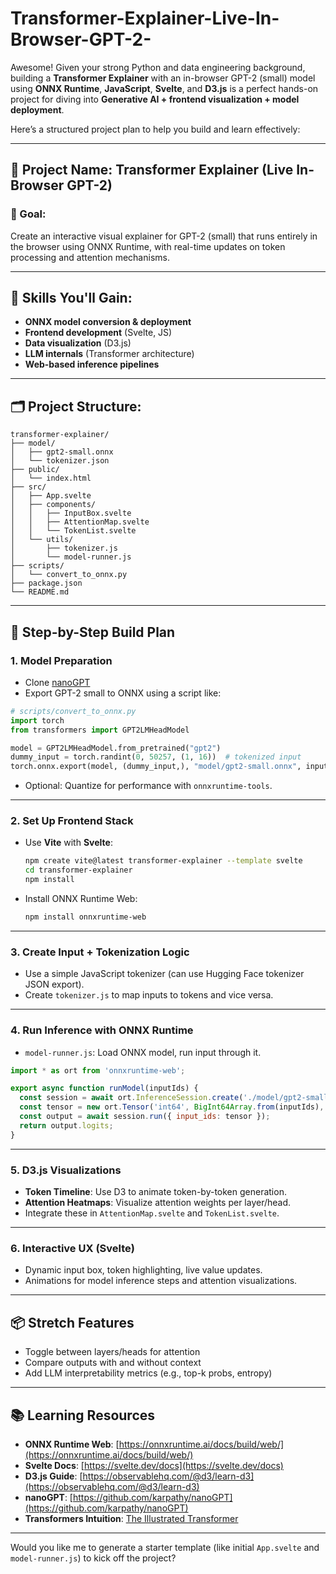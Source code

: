 # Transformer-Explainer-Live-In-Browser-GPT-2-




Awesome! Given your strong Python and data engineering background, building a **Transformer Explainer** with an in-browser GPT-2 (small) model using **ONNX Runtime**, **JavaScript**, **Svelte**, and **D3.js** is a perfect hands-on project for diving into **Generative AI + frontend visualization + model deployment**.

Here’s a structured project plan to help you build and learn effectively:

---

## 🔧 Project Name: Transformer Explainer (Live In-Browser GPT-2)

### 🚀 Goal:
Create an interactive visual explainer for GPT-2 (small) that runs entirely in the browser using ONNX Runtime, with real-time updates on token processing and attention mechanisms.

---

## 🧠 Skills You'll Gain:
- **ONNX model conversion & deployment**
- **Frontend development** (Svelte, JS)
- **Data visualization** (D3.js)
- **LLM internals** (Transformer architecture)
- **Web-based inference pipelines**

---

## 🗂️ Project Structure:

```
transformer-explainer/
├── model/
│   ├── gpt2-small.onnx
│   └── tokenizer.json
├── public/
│   └── index.html
├── src/
│   ├── App.svelte
│   ├── components/
│   │   ├── InputBox.svelte
│   │   ├── AttentionMap.svelte
│   │   └── TokenList.svelte
│   └── utils/
│       ├── tokenizer.js
│       └── model-runner.js
├── scripts/
│   └── convert_to_onnx.py
├── package.json
└── README.md
```

---

## 🔨 Step-by-Step Build Plan

### 1. **Model Preparation**
- Clone [nanoGPT](https://github.com/karpathy/nanoGPT)
- Export GPT-2 small to ONNX using a script like:

```python
# scripts/convert_to_onnx.py
import torch
from transformers import GPT2LMHeadModel

model = GPT2LMHeadModel.from_pretrained("gpt2")
dummy_input = torch.randint(0, 50257, (1, 16))  # tokenized input
torch.onnx.export(model, (dummy_input,), "model/gpt2-small.onnx", input_names=["input_ids"], output_names=["logits"])
```

- Optional: Quantize for performance with `onnxruntime-tools`.

---

### 2. **Set Up Frontend Stack**
- Use **Vite** with **Svelte**:
  ```bash
  npm create vite@latest transformer-explainer --template svelte
  cd transformer-explainer
  npm install
  ```

- Install ONNX Runtime Web:
  ```bash
  npm install onnxruntime-web
  ```

---

### 3. **Create Input + Tokenization Logic**
- Use a simple JavaScript tokenizer (can use Hugging Face tokenizer JSON export).
- Create `tokenizer.js` to map inputs to tokens and vice versa.

---

### 4. **Run Inference with ONNX Runtime**
- `model-runner.js`: Load ONNX model, run input through it.
```js
import * as ort from 'onnxruntime-web';

export async function runModel(inputIds) {
  const session = await ort.InferenceSession.create('./model/gpt2-small.onnx');
  const tensor = new ort.Tensor('int64', BigInt64Array.from(inputIds), [1, inputIds.length]);
  const output = await session.run({ input_ids: tensor });
  return output.logits;
}
```

---

### 5. **D3.js Visualizations**
- **Token Timeline**: Use D3 to animate token-by-token generation.
- **Attention Heatmaps**: Visualize attention weights per layer/head.
- Integrate these in `AttentionMap.svelte` and `TokenList.svelte`.

---

### 6. **Interactive UX (Svelte)**
- Dynamic input box, token highlighting, live value updates.
- Animations for model inference steps and attention visualizations.

---

## 📦 Stretch Features
- Toggle between layers/heads for attention
- Compare outputs with and without context
- Add LLM interpretability metrics (e.g., top-k probs, entropy)

---

## 📚 Learning Resources

- **ONNX Runtime Web**: [https://onnxruntime.ai/docs/build/web/](https://onnxruntime.ai/docs/build/web/)
- **Svelte Docs**: [https://svelte.dev/docs](https://svelte.dev/docs)
- **D3.js Guide**: [https://observablehq.com/@d3/learn-d3](https://observablehq.com/@d3/learn-d3)
- **nanoGPT**: [https://github.com/karpathy/nanoGPT](https://github.com/karpathy/nanoGPT)
- **Transformers Intuition**: [The Illustrated Transformer](https://jalammar.github.io/illustrated-transformer/)

---

Would you like me to generate a starter template (like initial `App.svelte` and `model-runner.js`) to kick off the project?
